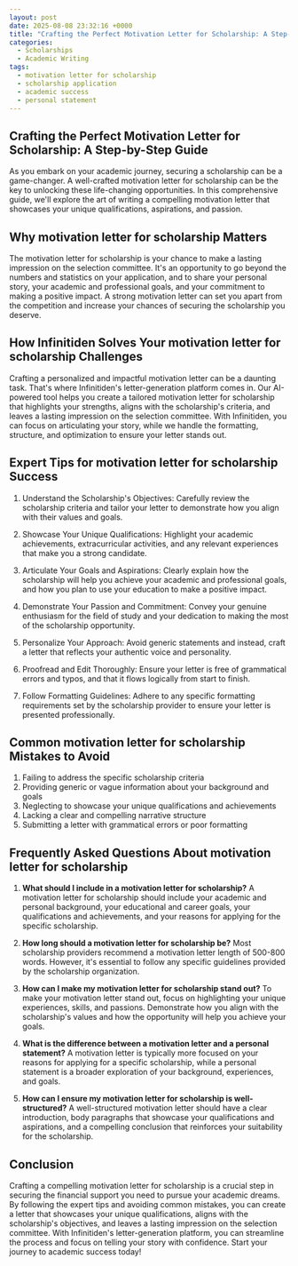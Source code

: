 ```yaml
---
layout: post
date: 2025-08-08 23:32:16 +0000
title: "Crafting the Perfect Motivation Letter for Scholarship: A Step-by-Step Guide"
categories:
  - Scholarships
  - Academic Writing
tags:
  - motivation letter for scholarship
  - scholarship application
  - academic success
  - personal statement
---
```


## Crafting the Perfect Motivation Letter for Scholarship: A Step-by-Step Guide

As you embark on your academic journey, securing a scholarship can be a game-changer. A well-crafted motivation letter for scholarship can be the key to unlocking these life-changing opportunities. In this comprehensive guide, we'll explore the art of writing a compelling motivation letter that showcases your unique qualifications, aspirations, and passion.

## Why motivation letter for scholarship Matters

The motivation letter for scholarship is your chance to make a lasting impression on the selection committee. It's an opportunity to go beyond the numbers and statistics on your application, and to share your personal story, your academic and professional goals, and your commitment to making a positive impact. A strong motivation letter can set you apart from the competition and increase your chances of securing the scholarship you deserve.

## How Infinitiden Solves Your motivation letter for scholarship Challenges

Crafting a personalized and impactful motivation letter can be a daunting task. That's where Infinitiden's letter-generation platform comes in. Our AI-powered tool helps you create a tailored motivation letter for scholarship that highlights your strengths, aligns with the scholarship's criteria, and leaves a lasting impression on the selection committee. With Infinitiden, you can focus on articulating your story, while we handle the formatting, structure, and optimization to ensure your letter stands out.

## Expert Tips for motivation letter for scholarship Success

1. Understand the Scholarship's Objectives: Carefully review the scholarship criteria and tailor your letter to demonstrate how you align with their values and goals.

2. Showcase Your Unique Qualifications: Highlight your academic achievements, extracurricular activities, and any relevant experiences that make you a strong candidate.

3. Articulate Your Goals and Aspirations: Clearly explain how the scholarship will help you achieve your academic and professional goals, and how you plan to use your education to make a positive impact.

4. Demonstrate Your Passion and Commitment: Convey your genuine enthusiasm for the field of study and your dedication to making the most of the scholarship opportunity.

5. Personalize Your Approach: Avoid generic statements and instead, craft a letter that reflects your authentic voice and personality.

6. Proofread and Edit Thoroughly: Ensure your letter is free of grammatical errors and typos, and that it flows logically from start to finish.

7. Follow Formatting Guidelines: Adhere to any specific formatting requirements set by the scholarship provider to ensure your letter is presented professionally.

## Common motivation letter for scholarship Mistakes to Avoid

1. Failing to address the specific scholarship criteria
2. Providing generic or vague information about your background and goals
3. Neglecting to showcase your unique qualifications and achievements
4. Lacking a clear and compelling narrative structure
5. Submitting a letter with grammatical errors or poor formatting

## Frequently Asked Questions About motivation letter for scholarship

1. **What should I include in a motivation letter for scholarship?**
   A motivation letter for scholarship should include your academic and personal background, your educational and career goals, your qualifications and achievements, and your reasons for applying for the specific scholarship.

2. **How long should a motivation letter for scholarship be?**
   Most scholarship providers recommend a motivation letter length of 500-800 words. However, it's essential to follow any specific guidelines provided by the scholarship organization.

3. **How can I make my motivation letter for scholarship stand out?**
   To make your motivation letter stand out, focus on highlighting your unique experiences, skills, and passions. Demonstrate how you align with the scholarship's values and how the opportunity will help you achieve your goals.

4. **What is the difference between a motivation letter and a personal statement?**
   A motivation letter is typically more focused on your reasons for applying for a specific scholarship, while a personal statement is a broader exploration of your background, experiences, and goals.

5. **How can I ensure my motivation letter for scholarship is well-structured?**
   A well-structured motivation letter should have a clear introduction, body paragraphs that showcase your qualifications and aspirations, and a compelling conclusion that reinforces your suitability for the scholarship.

## Conclusion

Crafting a compelling motivation letter for scholarship is a crucial step in securing the financial support you need to pursue your academic dreams. By following the expert tips and avoiding common mistakes, you can create a letter that showcases your unique qualifications, aligns with the scholarship's objectives, and leaves a lasting impression on the selection committee. With Infinitiden's letter-generation platform, you can streamline the process and focus on telling your story with confidence. Start your journey to academic success today!